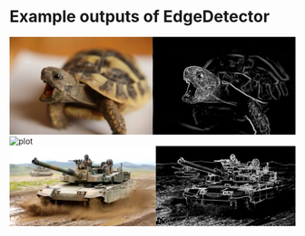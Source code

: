 # Example outputs of EdgeDetector
![plot](Comparasion.png) 
![plot](https://user-images.githubusercontent.com/66975681/147601981-46ceee81-adbe-45cc-a760-bffecaa893a1.png)<br />
![plot](Comparasion1.png)



